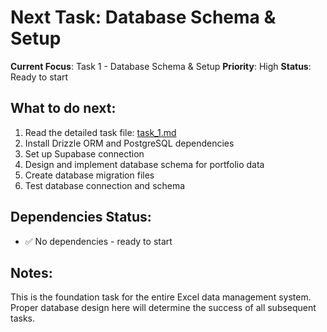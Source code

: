 # Next Task: Database Schema & Setup

**Current Focus**: Task 1 - Database Schema & Setup
**Priority**: High
**Status**: Ready to start

## What to do next:
1. Read the detailed task file: [task_1.md](mdc:scripts/projects/excel-data-management/task_1.md)
2. Install Drizzle ORM and PostgreSQL dependencies
3. Set up Supabase connection
4. Design and implement database schema for portfolio data
5. Create database migration files
6. Test database connection and schema

## Dependencies Status:
- ✅ No dependencies - ready to start

## Notes:
This is the foundation task for the entire Excel data management system. Proper database design here will determine the success of all subsequent tasks. 